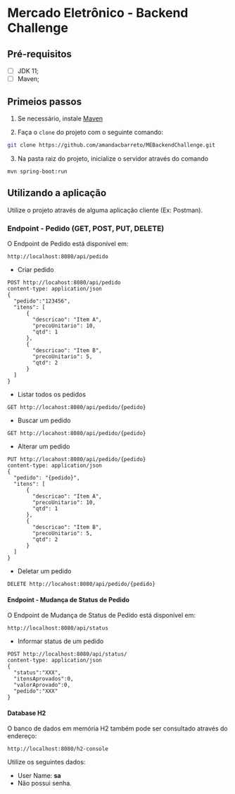 # Mercado Eletrônico - Backend Challenge

 ## Pré-requisitos
 - [ ] JDK 11;
 - [ ] Maven;

 ## Primeios passos

1. Se necessário, instale [Maven](http://maven.apache.org/install.html)

2. Faça o `clone` do projeto com o seguinte comando: 

```bash
git clone https://github.com/amandacbarreto/MEBackendChallenge.git
```

3. Na pasta raiz do projeto, inicialize o servidor através do comando 
``` 
mvn spring-boot:run
``` 

## Utilizando a aplicação

Utilize o projeto através de alguma aplicação cliente (Ex: Postman).

### Endpoint - Pedido (GET, POST, PUT, DELETE)

O Endpoint de Pedido está disponível em:

```
http://localhost:8080/api/pedido
```
- Criar pedido
```http request
POST http://locahost:8080/api/pedido
content-type: application/json
{
  "pedido":"123456",
  "itens": [
      {
        "descricao": "Item A",
        "precoUnitario": 10,
        "qtd": 1
      },
      {
        "descricao": "Item B",
        "precoUnitario": 5,
        "qtd": 2
      }
  ]
}
```

- Listar todos os pedidos
```http request
GET http://locahost:8080/api/pedido/{pedido}
```

- Buscar um pedido
```http request
GET http://locahost:8080/api/pedido/{pedido}
```

- Alterar um pedido
```http request
PUT http://locahost:8080/api/pedido/{pedido}
content-type: application/json
{
  "pedido": "{pedido}",
  "itens": [
      {
        "descricao": "Item A",
        "precoUnitario": 10,
        "qtd": 1
      },
      {
        "descricao": "Item B",
        "precoUnitario": 5,
        "qtd": 2
      }
  ]
}
```

- Deletar um pedido
```http request
DELETE http://locahost:8080/api/pedido/{pedido}
```

#### Endpoint - Mudança de Status de Pedido

O Endpoint de Mudança de Status de Pedido está disponível em:

```
http://localhost:8080/api/status
```

- Informar status de um pedido


```http request
POST http://localhost:8080/api/status/
content-type: application/json
{
  "status":"XXX",
  "itensAprovados":0,
  "valorAprovado":0,
  "pedido":"XXX"
}
```

#### Database H2

O banco de dados em memória H2 também pode ser consultado através do endereço:

```
http://localhost:8080/h2-console
```

Utilize os seguintes dados:

- User Name:  **sa** 
- Não possui senha.


